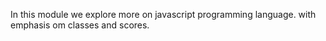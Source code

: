 In this module we explore more on javascript programming language.
with emphasis om classes and scores.
